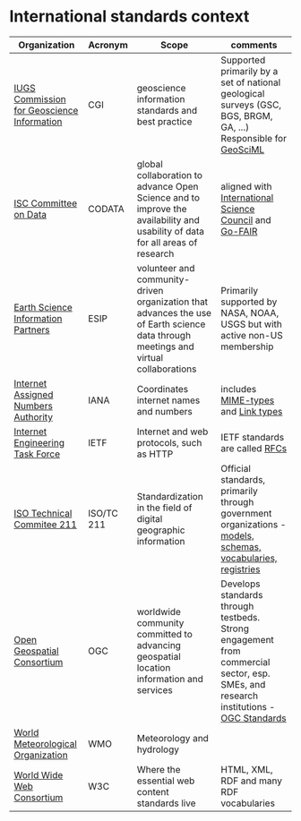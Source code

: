 # International standards context

Organization | Acronym | Scope | comments
--- | --- | --- | ---
[IUGS Commission for Geoscience Information](http://www.cgi-iugs.org/) | CGI | geoscience information standards and best practice | Supported primarily by a set of national geological surveys (GSC, BGS, BRGM, GA, ...) Responsible for [GeoSciML](http://www.geosciml.org/)
[ISC Committee on Data](https://codata.org/) | CODATA |  global collaboration to advance Open Science and to improve the availability and usability of data for all areas of research | aligned with [International Science Council](https://council.science/) and [Go-FAIR](https://www.go-fair.org/)
[Earth Science Information Partners](https://www.esipfed.org/) | ESIP | volunteer and community-driven organization that advances the use of Earth science data through meetings and virtual collaborations | Primarily supported by NASA, NOAA, USGS but with active non-US membership
[Internet Assigned Numbers Authority](https://www.iana.org/) | IANA | Coordinates internet names and numbers | includes [MIME-types](https://www.iana.org/assignments/media-types/media-types.xhtml) and [Link types](https://www.iana.org/assignments/link-relations/link-relations.xhtml) 
[Internet Engineering Task Force](https://ietf.org/) | IETF | Internet and web protocols, such as HTTP | IETF standards are called [RFCs](https://ietf.org/standards/rfcs/)
[ISO Technical Commitee 211](https://committee.iso.org/home/tc211) | ISO/TC 211 | Standardization in the field of digital geographic information | Official standards, primarily through government organizations - [models, schemas, vocabularies, registries](https://www.isotc211.org/)  
[Open Geospatial Consortium](https://www.ogc.org/) | OGC | worldwide community committed to advancing geospatial location information and services | Develops standards through testbeds. Strong engagement from commercial sector, esp. SMEs, and research institutions - [OGC Standards](https://www.ogc.org/docs/is)
[World Meteorological Organization](https://public.wmo.int/en) | WMO | Meteorology and hydrology | 
[World Wide Web Consortium](https://www.w3.org/) | W3C | Where the essential web content standards live | HTML, XML, RDF and many RDF vocabularies 
